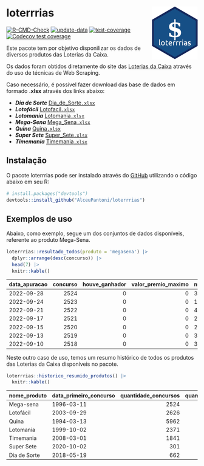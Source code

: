 
<!-- README.md is generated from README.Rmd. Please edit that file -->

# loterrrias <img src="man/figures/logo.png" align="right" height="139" />

<!-- badges: start -->

[![R-CMD-Check](https://github.com/AlceuPantoni/loterrrias/actions/workflows/R-CMD-check.yaml/badge.svg?branch=main)](https://github.com/AlceuPantoni/loterrrias/actions/workflows/R-CMD-check.yaml)
[![update-data](https://github.com/AlceuPantoni/loterrrias/actions/workflows/update-data.yaml/badge.svg)](https://github.com/AlceuPantoni/loterrrias/actions/workflows/update-data.yaml)
[![test-coverage](https://github.com/AlceuPantoni/loterrrias/actions/workflows/test-coverage.yaml/badge.svg?branch=main)](https://github.com/AlceuPantoni/loterrrias/actions/workflows/test-coverage.yaml)
[![Codecov test
coverage](https://codecov.io/gh/AlceuPantoni/loterrrias/branch/main/graph/badge.svg)](https://codecov.io/gh/AlceuPantoni/loterrrias?branch=main)
<!-- badges: end -->

Este pacote tem por objetivo disponilizar os dados de diversos produtos
das Loterias da Caixa.

Os dados foram obtidos diretamente do site das [Loterias da
Caixa](https://loterias.caixa.gov.br/Paginas/default.aspx) através do
uso de técnicas de Web Scraping.

Caso necessário, é possível fazer download das base de dados em formado
**.xlsx** através dos links abaixo:

  - ***Dia de Sorte***
    [Dia\_de\_Sorte`.xlsx`](https://raw.githubusercontent.com/AlceuPantoni/loterrrias/main/data-raw/resultados_diadesorte.xlsx)
  - ***Lotofácil***
    [Lotofacil`.xlsx`](https://raw.githubusercontent.com/AlceuPantoni/loterrrias/main/data-raw/resultados_lotofacil.xlsx)
  - ***Lotomania***
    [Lotomania`.xlsx`](https://raw.githubusercontent.com/AlceuPantoni/loterrrias/main/data-raw/resultados_lotomania.xlsx)
  - ***Mega-Sena***
    [Mega\_Sena`.xlsx`](https://raw.githubusercontent.com/AlceuPantoni/loterrrias/main/data-raw/resultados_megasena.xlsx)
  - ***Quina***
    [Quina`.xlsx`](https://raw.githubusercontent.com/AlceuPantoni/loterrrias/main/data-raw/resultados_quina.xlsx)
  - ***Super Sete***
    [Super\_Sete`.xlsx`](https://raw.githubusercontent.com/AlceuPantoni/loterrrias/main/data-raw/resultados_supersete.xlsx)
  - ***Timemania***
    [Timemania`.xlsx`](https://raw.githubusercontent.com/AlceuPantoni/loterrrias/main/data-raw/resultados_timemania.xlsx)

## Instalação

O pacote loterrrias pode ser instalado através do
[GitHub](https://github.com/) utilizando o código abaixo em seu R:

``` r
# install.packages("devtools")
devtools::install_github("AlceuPantoni/loterrrias")
```

## Exemplos de uso

Abaixo, como exemplo, segue um dos conjuntos de dados disponíveis,
referente ao produto Mega-Sena.

``` r
loterrrias::resultado_todos(produto = 'megasena') |> 
  dplyr::arrange(desc(concurso)) |> 
  head(7) |> 
  knitr::kable()
```

| data\_apuracao | concurso | houve\_ganhador | valor\_premio\_maximo | numeros\_sorteados | num\_1 | num\_2 | num\_3 | num\_4 | num\_5 | num\_6 |
| :------------- | -------: | --------------: | --------------------: | :----------------- | -----: | -----: | -----: | -----: | -----: | -----: |
| 2022-09-28     |     2524 |               0 |                     0 | 3;20;22;37;41;43   |      3 |     20 |     22 |     37 |     41 |     43 |
| 2022-09-24     |     2523 |               0 |                     0 | 1;10;27;36;37;45   |      1 |     10 |     27 |     36 |     37 |     45 |
| 2022-09-21     |     2522 |               0 |                     0 | 4;5;25;32;39;40    |      4 |      5 |     25 |     32 |     39 |     40 |
| 2022-09-17     |     2521 |               0 |                     0 | 23;28;33;38;55;59  |     23 |     28 |     33 |     38 |     55 |     59 |
| 2022-09-15     |     2520 |               0 |                     0 | 2;17;22;41;58;60   |      2 |     17 |     22 |     41 |     58 |     60 |
| 2022-09-13     |     2519 |               0 |                     0 | 3;8;20;36;38;57    |      3 |      8 |     20 |     36 |     38 |     57 |
| 2022-09-10     |     2518 |               0 |                     0 | 3;22;23;44;53;60   |      3 |     22 |     23 |     44 |     53 |     60 |

Neste outro caso de uso, temos um resumo histórico de todos os produtos
das Loterias da Caixa disponíveis no pacote.

``` r
loterrrias::historico_resumido_produtos() |> 
  knitr::kable()
```

| nome\_produto | data\_primeiro\_concurso | quantidade\_concursos | quantidade\_concursos\_com\_ganhador | percentual\_com\_ganhador | media\_premiacao | maior\_premio | menor\_premio | total\_dezenas\_sorteadas | numero\_mais\_sorteado | numero\_menos\_sorteado |
| :------------ | :----------------------- | --------------------: | -----------------------------------: | ------------------------: | ---------------: | ------------: | ------------: | ------------------------: | ---------------------: | ----------------------: |
| Mega-sena     | 1996-03-11               |                  2524 |                                  575 |                      0.23 |       22450538.9 |     289420865 |     348732.75 |                     15144 |                     53 |                      26 |
| Lotofácil     | 2003-09-29               |                  2626 |                                 2361 |                      0.90 |         889677.5 |       8227507 |      10712.22 |                     39390 |                     20 |                       8 |
| Quina         | 1994-03-13               |                  5962 |                                 2471 |                      0.41 |        3234375.0 |     579215957 |      14230.37 |                     29810 |                      4 |                      47 |
| Lotomania     | 1999-10-02               |                  2371 |                                  643 |                      0.27 |        2250693.5 |      37261930 |     109348.66 |                     47420 |                     47 |                      96 |
| Timemania     | 2008-03-01               |                  1841 |                                   68 |                      0.04 |       27234282.4 |     818652938 |     164711.44 |                     12887 |                     21 |                      53 |
| Super Sete    | 2020-10-02               |                   301 |                                   18 |                      0.06 |        2458611.5 |       7786503 |     124747.77 |                      2107 |                      9 |                       1 |
| Dia de Sorte  | 2018-05-19               |                   662 |                                  231 |                      0.35 |         812165.2 |       3770060 |      59101.35 |                      4634 |                     10 |                       1 |
